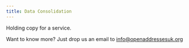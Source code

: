 ```yaml
---
title: Data Consolidation
---
```


Holding copy for a service.

Want to know more? Just drop us an email to [info@openaddressesuk.org](mailto:info@openaddressesuk.org)